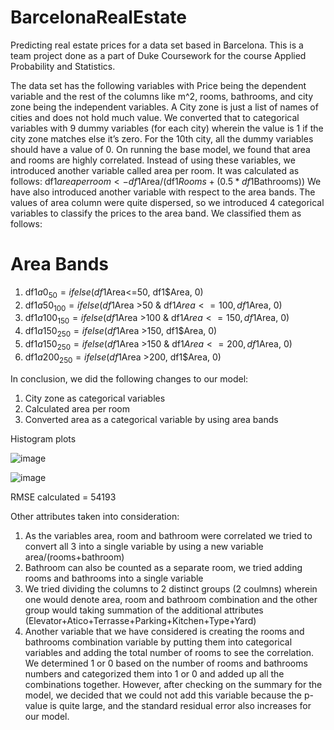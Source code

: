 # BarcelonaRealEstate
Predicting real estate prices for a data set based in Barcelona. This is a team project done as a part of Duke Coursework for the course Applied Probability and Statistics. 

The data set has the following variables with Price being the dependent variable and the rest of the columns like m^2, rooms, bathrooms, and city zone being the independent variables.
A City zone is just a list of names of cities and does not hold much value. We converted that to categorical variables with 9 dummy variables (for each city) wherein the value is 1 if the city zone matches else it’s zero. For the 10th city, all the dummy variables should have a value of 0.
On running the base model, we found that area and rooms are highly correlated. Instead of using these variables, we introduced another variable called area per room. It was calculated as follows:
df1$areaperroom <- df1$Area/(df1$Rooms+(0.5*df1$Bathrooms))
We have also introduced another variable with respect to the area bands. The values of area column were quite dispersed, so we introduced 4 categorical variables to classify the prices to the area band. We classified them as follows:
# Area Bands
1. df1$a0_50 = ifelse(df1$Area<=50, df1$Area, 0)
2. df1$a50_100 = ifelse(df1$Area >50 & df1$Area<=100, df1$Area, 0)
3. df1$a100_150 = ifelse(df1$Area >100 & df1$Area<=150, df1$Area, 0)
4. df1$a150_250 = ifelse(df1$Area >150, df1$Area, 0)
5. df1$a150_250 = ifelse(df1$Area >150 & df1$Area<=200, df1$Area, 0)
6. df1$a200_250 = ifelse(df1$Area >200, df1$Area, 0)

In conclusion, we did the following changes to our model:
1.	City zone as categorical variables
2.	Calculated area per room
3.	Converted area as a categorical variable by using area bands

Histogram plots
  
![image](https://github.com/TejaswiniPemmaraju/BarcelonaRealEstate/assets/129342521/631a29e6-5277-4c70-ab5e-8b8552e0eff5)

![image](https://github.com/TejaswiniPemmaraju/BarcelonaRealEstate/assets/129342521/7b2e1732-b5d9-4aa0-ba42-88300630d703)

RMSE calculated = 54193

Other attributes taken into consideration:
1.	As the variables area, room and bathroom were correlated we tried to convert all 3 into a single variable by using a new variable area/(rooms+bathroom)
2.	Bathroom can also be counted as a separate room, we tried adding rooms and bathrooms into a single variable
3.	We tried dividing the columns to 2 distinct groups (2 coulmns) wherein one would denote area, room and bathroom combination and the other group would taking summation of the additional attributes (Elevator+Atico+Terrasse+Parking+Kitchen+Type+Yard)
4.	Another variable that we have considered is creating the rooms and bathrooms combination variable by putting them into categorical variables and adding the total number of rooms to see the correlation. We determined 1 or 0 based on the number of rooms and bathrooms numbers and categorized them into 1 or 0 and added up all the combinations together. However, after checking on the summary for the model, we decided that we could not add this variable because the p-value is quite large, and the standard residual error also increases for our model.




